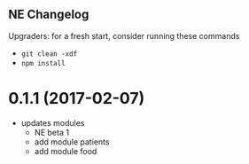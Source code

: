 ## NE Changelog
Upgraders: for a fresh start, consider running these commands 
* `git clean -xdf` 
* `npm install`

<a name="0.0.1"></a>
# 0.1.1 (2017-02-07)
* updates modules
  * NE beta 1
  * add module patients 
  * add module food   